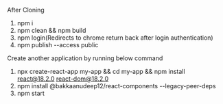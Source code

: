 After Cloning
1) npm i
2) npm clean && npm build
3) npm login(Redirects to chrome return back after login authentication)
4) npm publish --access public

Create another application by running below command
1) npx create-react-app my-app && cd my-app && npm install react@18.2.0 react-dom@18.2.0
2) npm install @bakkaanudeep12/react-components --legacy-peer-deps
3) npm start 
